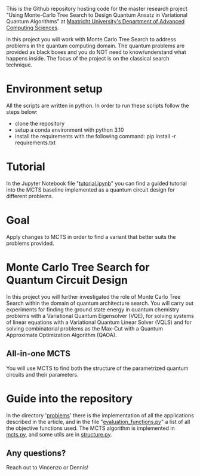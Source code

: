 
This is the Github repository hosting code for the master research project "Using Monte-Carlo Tree Search to Design Quantum Ansatz in Variational Quantum Algorithms" at [Maatricht University's Department of Advanced Computing Sciences](https://www.maastrichtuniversity.nl/research/department-advanced-computing-sciences).

In this project you will work with Monte Carlo Tree Search to address problems in the quantum computing domain. The quantum problems are provided as black boxes and you do NOT need to know/understand what happens inside. The focus of the project is on the classical search technique.

# Environment setup
All the scripts are written in python. In order to run these scripts follow the steps below:
- clone the repository
- setup a conda environment with python 3.10
- install the requirements with the following command: pip install -r requirements.txt


# Tutorial
In the Jupyter Notebook file "[tutorial.ipynb](/tutorial.ipynb)" you can find a guided tutorial into the MCTS baseline implemented as a quantum circuit design for different problems.

# Goal
Apply changes to MCTS in order to find a variant that better suits the problems provided.


# Monte Carlo Tree Search for Quantum Circuit Design
In this project you will further investigated the role of Monte Carlo Tree Search within the domain of quantum architecture search.
You will carry out experiments for finding the ground state energy in quantum chemistry problems with a Variational Quantum Eigensolver (VQE),
for solving systems of linear equations with a Variational Quantum Linear Solver (VQLS) and for solving combinatorial problems as the Max-Cut with a Quantum Approximate Optimization Algorithm (QAOA).

## All-in-one MCTS
You will use MCTS to find both the structure of the parametrized quantum circuits and their parameters.

# Guide into the repository

In the directory '[problems](/problems)' there is the implementation of all the applications described in the article, and in the file "[evaluation_functions.py](/evaluation_functions.py)" a list of all the objective functions used. 
The MCTS algorithm is implemented in [mcts.py](/mcts.py), and some utils are in [structure.py](/structure.py).

## Any questions?
Reach out to Vincenzo or Dennis! 

